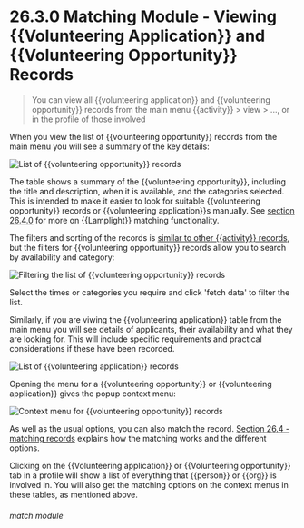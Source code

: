 # 26.3.0 Matching Module - Viewing {{Volunteering Application}} and {{Volunteering Opportunity}} Records

> You can view all {{volunteering application}} and {{volunteering opportunity}} records from the main menu {{activity}} > view > ..., or in the profile of those involved

When you view the list of {{volunteering opportunity}} records from the main menu you will see a summary of the key
details:

![List of {{volunteering opportunity}} records](26.3.0a.PNG)

The table shows a summary of the {{volunteering opportunity}}, including the title and description, when it is
available, and the categories selected. This is intended to make it easier to look for suitable {{volunteering
opportunity}} records or {{volunteering application}}s manually. See [section 26.4.0](/help/index/p/26.4) for more on
{{Lamplight}} matching functionality.

The filters and sorting of the records is [similar to other {{activity}} records](/help/index/p/7.3), but the filters
for {{volunteering opportunity}} records allow you to search by availability and category:

![Filtering the list of {{volunteering opportunity}} records](26.3.0b.png)

Select the times or categories you require and click 'fetch data' to filter the list.

Similarly, if you are viwing the {{volunteering application}} table from the main menu you will see details of
applicants, their availability and what they are looking for. This will include specific requirements and practical
considerations if these have been recorded.

![List of {{volunteering application}} records](26.3.0d.png)

Opening the menu for a {{volunteering opportunity}} or {{volunteering application}} gives the popup context menu:

![Context menu for {{volunteering opportunity}} records](26.3.0c.png)

As well as the usual options, you can also match the record.  [Section 26.4 - matching records](/help/index/p/26.4)
explains how the matching works and the different options.

Clicking on the {{Volunteering application}} or {{Volunteering opportunity}} tab in a profile will show a list of
everything that {{person}} or {{org}} is involved in. You will also get the matching options on the context menus in
these tables, as mentioned above.

###### match module

